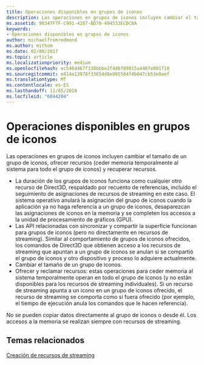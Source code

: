 ```yaml
---
title: Operaciones disponibles en grupos de iconos
description: Las operaciones en grupos de iconos incluyen cambiar el tamaño de un grupo de iconos, ofrecer recursos (ceder memoria temporalmente al sistema para todo el grupo de iconos) y recuperar recursos.
ms.assetid: 90347F7F-C991-4287-BD70-494533ECDC8A
keywords:
- Operaciones disponibles en grupos de iconos
author: michaelfromredmond
ms.author: mithom
ms.date: 02/08/2017
ms.topic: article
ms.localizationpriority: medium
ms.openlocfilehash: ec546d467f338bbbe2f4dbf89015a4487e001718
ms.sourcegitcommit: e814a13978f33654d8e995584f4b047cb53e0aef
ms.translationtype: MT
ms.contentlocale: es-ES
ms.lasthandoff: 11/05/2018
ms.locfileid: "6044204"
---
```

# <a name="operations-available-on-tile-pools"></a>Operaciones disponibles en grupos de iconos


Las operaciones en grupos de iconos incluyen cambiar el tamaño de un grupo de iconos, ofrecer recursos (ceder memoria temporalmente al sistema para todo el grupo de iconos) y recuperar recursos.

-   La duración de los grupos de iconos funciona como cualquier otro recurso de Direct3D, respaldado por recuento de referencias, incluido el seguimiento de asignaciones de recursos de streaming en este caso. El sistema operativo anulará la asignación del grupo de iconos cuando la aplicación ya no haga referencia a un grupo de iconos, desaparezcan las asignaciones de iconos en la memoria y se completen los accesos a la unidad de procesamiento de gráficos (GPU).
-   Las API relacionadas con sincronizar y compartir la superficie funcionan para grupos de iconos (pero no directamente en recursos de streaming). Similar al comportamiento de grupos de iconos ofrecidos, los comandos de Direct3D que obtienen acceso a los recursos de streaming que apuntan a un grupo de iconos se anulan si se compartió el grupo de iconos y otro dispositivo y proceso lo adquiere actualmente.
-   Cambiar el tamaño de un grupo de iconos.
-   Ofrecer y reclamar recursos: estas operaciones para ceder memoria al sistema temporalmente operan en todo el grupo de iconos (y no están disponibles para los recursos de streaming individuales). Si un recurso de streaming apunta a un icono en un grupo de iconos ofrecido, el recurso de streaming se comporta como si fuera ofrecido (por ejemplo, el tiempo de ejecución anula los comandos que le hacen referencia).

No se pueden copiar datos directamente al grupo de iconos o desde él. Los accesos a la memoria se realizan siempre con recursos de streaming.

## <a name="span-idrelated-topicsspanrelated-topics"></a><span id="related-topics"></span>Temas relacionados


[Creación de recursos de streaming](creating-streaming-resources.md)

 

 




